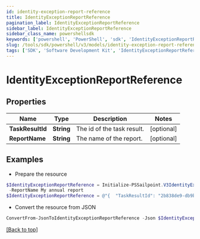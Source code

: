 ```yaml
---
id: identity-exception-report-reference
title: IdentityExceptionReportReference
pagination_label: IdentityExceptionReportReference
sidebar_label: IdentityExceptionReportReference
sidebar_class_name: powershellsdk
keywords: ['powershell', 'PowerShell', 'sdk', 'IdentityExceptionReportReference', 'IdentityExceptionReportReference'] 
slug: /tools/sdk/powershell/v3/models/identity-exception-report-reference
tags: ['SDK', 'Software Development Kit', 'IdentityExceptionReportReference', 'IdentityExceptionReportReference']
---
```



# IdentityExceptionReportReference

## Properties

Name | Type | Description | Notes
------------ | ------------- | ------------- | -------------
**TaskResultId** | **String** | The id of the task result. | [optional] 
**ReportName** | **String** | The name of the report. | [optional] 

## Examples

- Prepare the resource
```powershell
$IdentityExceptionReportReference = Initialize-PSSailpoint.V3IdentityExceptionReportReference  -TaskResultId 2b838de9-db9b-abcf-e646-d4f274ad4238 `
 -ReportName My annual report
$IdentityExceptionReportReference = @"{  "TaskResultId": "2b838de9-db9b-abcf-e646-d4f274ad4238", "ReportName": "My annual report" }"@
```

- Convert the resource from JSON
```powershell
ConvertFrom-JsonToIdentityExceptionReportReference -Json $IdentityExceptionReportReference
```


[[Back to top]](#) 

